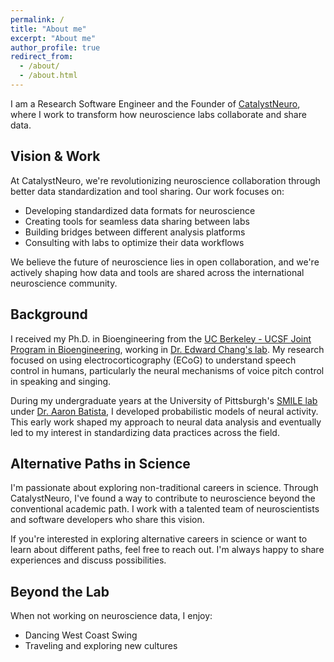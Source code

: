 ```yaml
---
permalink: /
title: "About me"
excerpt: "About me"
author_profile: true
redirect_from: 
  - /about/
  - /about.html
---
```


I am a Research Software Engineer and the Founder of [CatalystNeuro](http://catalystneuro.com), where I work to transform how neuroscience labs collaborate and share data.

## Vision & Work

At CatalystNeuro, we're revolutionizing neuroscience collaboration through better data standardization and tool sharing. Our work focuses on:

- Developing standardized data formats for neuroscience
- Creating tools for seamless data sharing between labs
- Building bridges between different analysis platforms
- Consulting with labs to optimize their data workflows

We believe the future of neuroscience lies in open collaboration, and we're actively shaping how data and tools are shared across the international neuroscience community.

## Background

I received my Ph.D. in Bioengineering from the [UC Berkeley - UCSF Joint Program in Bioengineering](http://bioegrad.berkeley.edu/), working in [Dr. Edward Chang's lab](http://changlab.ucsf.edu/). My research focused on using electrocorticography (ECoG) to understand speech control in humans, particularly the neural mechanisms of voice pitch control in speaking and singing.

During my undergraduate years at the University of Pittsburgh's [SMILE lab](https://smile.pitt.edu/) under [Dr. Aaron Batista](https://www.engineering.pitt.edu/AaronBatista/), I developed probabilistic models of neural activity. This early work shaped my approach to neural data analysis and eventually led to my interest in standardizing data practices across the field.

## Alternative Paths in Science

I'm passionate about exploring non-traditional careers in science. Through CatalystNeuro, I've found a way to contribute to neuroscience beyond the conventional academic path. I work with a talented team of neuroscientists and software developers who share this vision.

If you're interested in exploring alternative careers in science or want to learn about different paths, feel free to reach out. I'm always happy to share experiences and discuss possibilities.

## Beyond the Lab

When not working on neuroscience data, I enjoy:
- Dancing West Coast Swing
- Traveling and exploring new cultures
